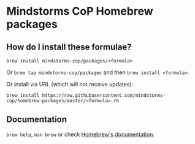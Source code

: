 # Mindstorms CoP Homebrew packages
## How do I install these formulae?
`brew install mindstorms-cop/packages/<formula>`

Or `brew tap mindstorms-cop/packages` and then `brew install <formula>`.

Or install via URL (which will not receive updates):

```
brew install https://raw.githubusercontent.com/mindstorms-cop/homebrew-packages/master/<formula>.rb
```

## Documentation
`brew help`, `man brew` or check [Homebrew's documentation](https://github.com/Homebrew/homebrew/tree/master/share/doc/homebrew#readme).
